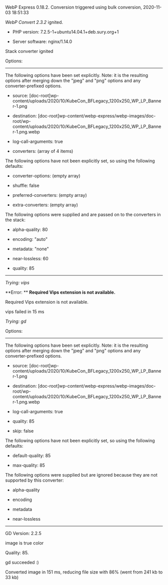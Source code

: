 WebP Express 0.18.2. Conversion triggered using bulk conversion, 2020-11-03 18:51:33

*WebP Convert 2.3.2*  ignited.
- PHP version: 7.2.5-1+ubuntu14.04.1+deb.sury.org+1
- Server software: nginx/1.14.0

Stack converter ignited

Options:
------------
The following options have been set explicitly. Note: it is the resulting options after merging down the "jpeg" and "png" options and any converter-prefixed options.
- source: [doc-root]wp-content/uploads/2020/10/KubeCon_BFLegacy_1200x250_WP_LP_Banner-1.png
- destination: [doc-root]wp-content/webp-express/webp-images/doc-root/wp-content/uploads/2020/10/KubeCon_BFLegacy_1200x250_WP_LP_Banner-1.png.webp
- log-call-arguments: true
- converters: (array of 4 items)

The following options have not been explicitly set, so using the following defaults:
- converter-options: (empty array)
- shuffle: false
- preferred-converters: (empty array)
- extra-converters: (empty array)

The following options were supplied and are passed on to the converters in the stack:
- alpha-quality: 80
- encoding: "auto"
- metadata: "none"
- near-lossless: 60
- quality: 85
------------


*Trying: vips* 

**Error: ** **Required Vips extension is not available.** 
Required Vips extension is not available.
vips failed in 15 ms

*Trying: gd* 

Options:
------------
The following options have been set explicitly. Note: it is the resulting options after merging down the "jpeg" and "png" options and any converter-prefixed options.
- source: [doc-root]wp-content/uploads/2020/10/KubeCon_BFLegacy_1200x250_WP_LP_Banner-1.png
- destination: [doc-root]wp-content/webp-express/webp-images/doc-root/wp-content/uploads/2020/10/KubeCon_BFLegacy_1200x250_WP_LP_Banner-1.png.webp
- log-call-arguments: true
- quality: 85
- skip: false

The following options have not been explicitly set, so using the following defaults:
- default-quality: 85
- max-quality: 85

The following options were supplied but are ignored because they are not supported by this converter:
- alpha-quality
- encoding
- metadata
- near-lossless
------------

GD Version: 2.2.5
image is true color
Quality: 85. 
gd succeeded :)

Converted image in 151 ms, reducing file size with 86% (went from 241 kb to 33 kb)
